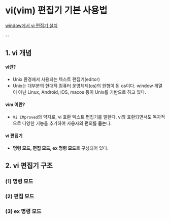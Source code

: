 # vi(vim) 편집기 기본 사용법

[window에서 vi 편집기 설치](https://github.com/sanga327/TIL/blob/main/Linux/vim_install.md)

--

## 1. vi 개념
#### vi란? 
  - Unix 환경에서 사용되는 텍스트 편집기(editor)
  - Unix는 대부분의 현대적 컴퓨터 운영체제(os)의 원형이 된 os이다. window 계열이 아닌 Linux, Android, iOS, macos 등이 Unix를 기반으로 하고 있다.
#### vim 이란? 
  - `Vi IMproved`의 약자로, vi 호환 텍스트 편집기를 말한다. vi와 호환되면서도 독자적으로 다양한 기능을 추가하여 사용자의 편의를 돕는다.
#### vi 편집기
- **명령 모드, 편집 모드, ex 명령 모드**로 구성되어 있다.

## 2. vi 편집기 구조
### (1) 명령 모드

### (2) 편집 모드

### (3) ex 명령 모드


